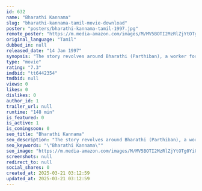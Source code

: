 ```yaml
---
id: 632
name: "Bharathi Kannama"
slug: "bharathi-kannama-tamil-movie-download"
poster: "posters/bharathi-kannama-tamil-1997.jpg"
remote_poster: "https://m.media-amazon.com/images/M/MV5BOTI2MzRlZjYtOTg0Yi00N2EwLWEwN2UtMTBiNzI2MjNhYzliXkEyXkFqcGdeQXVyMTEzNzg0Mjkx._V1_SX300.jpg"
original_language: "Tamil"
dubbed_in: null
released_date: "14 Jan 1997"
synopsis: "The story revolves around Bharathi (Parthiban), a worker for a rich Thevar Zamindar (Vijayakumar). He comes from a lower caste and falls in love with the rich Zamindar's daughter Kannamma (Meena)."
type: "movie"
rating: "7.3"
imdbid: "tt6442354"
tmdbid: null
views: 0
likes: 0
dislikes: 0
author_id: 1
trailer_url: null
runtime: "148 min"
is_featured: 0
is_active: 1
is_comingsoon: 0
seo_title: "Bharathi Kannama"
seo_description: "The story revolves around Bharathi (Parthiban), a worker for a rich Thevar Zamindar (Vijayakumar). He comes from a lower caste and falls in love with the rich Zamindar's daughter Kannamma (Meena)."
seo_keywords: "\"Bharathi Kannama\""
seo_image: "https://m.media-amazon.com/images/M/MV5BOTI2MzRlZjYtOTg0Yi00N2EwLWEwN2UtMTBiNzI2MjNhYzliXkEyXkFqcGdeQXVyMTEzNzg0Mjkx._V1_SX300.jpg"
screenshots: null
redirect_to: null
social_shares: 0
created_at: 2025-03-21 03:12:59
updated_at: 2025-03-21 03:12:59
---
```


